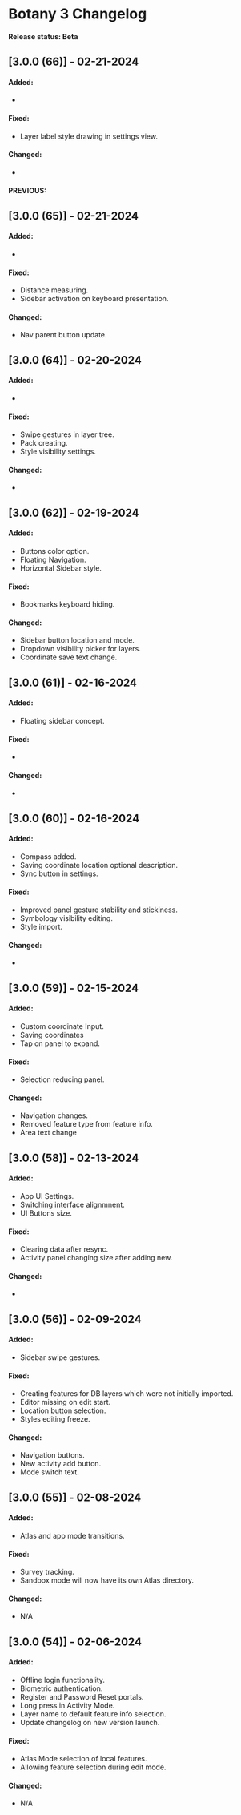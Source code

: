 # Botany 3 Changelog

#### Release status: Beta

## [3.0.0 (66)] - 02-21-2024

#### Added:
- 

#### Fixed:
- Layer label style drawing in settings view.

#### Changed:
- 


#### PREVIOUS:

## [3.0.0 (65)] - 02-21-2024

#### Added:
- 

#### Fixed:
- Distance measuring.
- Sidebar activation on keyboard presentation.

#### Changed:
- Nav parent button update.

## [3.0.0 (64)] - 02-20-2024

#### Added:
- 

#### Fixed:
- Swipe gestures in layer tree.
- Pack creating.
- Style visibility settings.

#### Changed:
-

## [3.0.0 (62)] - 02-19-2024

#### Added:
- Buttons color option.
- Floating Navigation.
- Horizontal Sidebar style.

#### Fixed:
- Bookmarks keyboard hiding.

#### Changed:
- Sidebar button location and mode.
- Dropdown visibility picker for layers.
- Coordinate save text change.

## [3.0.0 (61)] - 02-16-2024

#### Added:
- Floating sidebar concept.

#### Fixed:
-

#### Changed:
- 

## [3.0.0 (60)] - 02-16-2024

#### Added:
- Compass added.
- Saving coordinate location optional description.
- Sync button in settings.

#### Fixed:
- Improved panel gesture stability and stickiness.
- Symbology visibility editing.
- Style import.

#### Changed:
- 

## [3.0.0 (59)] - 02-15-2024

#### Added:
- Custom coordinate Input.
- Saving coordinates
- Tap on panel to expand.

#### Fixed:
- Selection reducing panel.

#### Changed:
- Navigation changes.
- Removed feature type from feature info.
- Area text change

## [3.0.0 (58)] - 02-13-2024

#### Added:
- App UI Settings.
- Switching interface alignmnent.
- UI Buttons size.

#### Fixed:
- Clearing data after resync.
- Activity panel changing size after adding new.

#### Changed:
-

## [3.0.0 (56)] - 02-09-2024

#### Added:
- Sidebar swipe gestures.

#### Fixed:
- Creating features for DB layers which were not initially imported.
- Editor missing on edit start.
- Location button selection.
- Styles editing freeze.

#### Changed:
- Navigation buttons.
- New activity add button.
- Mode switch text.


## [3.0.0 (55)] - 02-08-2024

#### Added:
- Atlas and app mode transitions.

#### Fixed:
- Survey tracking.
- Sandbox mode will now have its own Atlas directory.

#### Changed:
- N/A

## [3.0.0 (54)] - 02-06-2024

#### Added:
- Offline login functionality.
- Biometric authentication.
- Register and Password Reset portals.
- Long press in Activity Mode.
- Layer name to default feature info selection.
- Update changelog on new version launch.

#### Fixed:
- Atlas Mode selection of local features.
- Allowing feature selection during edit mode.

#### Changed:
- N/A
